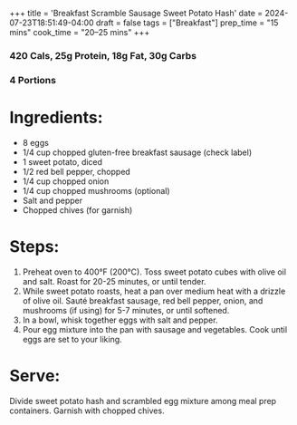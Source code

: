 +++
title = 'Breakfast Scramble Sausage Sweet Potato Hash'
date = 2024-07-23T18:51:49-04:00
draft = false
tags = ["Breakfast"]
prep_time = "15 mins"
cook_time = "20–25 mins"
+++

### 420 Cals, 25g Protein, 18g Fat, 30g Carbs
### 4 Portions

# Ingredients:
- 8 eggs
- 1/4 cup chopped gluten-free breakfast sausage (check label)
- 1 sweet potato, diced
- 1/2 red bell pepper, chopped
- 1/4 cup chopped onion
- 1/4 cup chopped mushrooms (optional)
- Salt and pepper
- Chopped chives (for garnish)

# Steps:
1. Preheat oven to 400°F (200°C). Toss sweet potato cubes with olive oil and salt. Roast for 20-25 minutes, or until tender.
2. While sweet potato roasts, heat a pan over medium heat with a drizzle of olive oil. Sauté breakfast sausage, red bell pepper, onion, and mushrooms (if using) for 5-7 minutes, or until softened.
3. In a bowl, whisk together eggs with salt and pepper.
4. Pour egg mixture into the pan with sausage and vegetables. Cook until eggs are set to your liking.

# Serve: 
Divide sweet potato hash and scrambled egg mixture among meal prep containers. Garnish with chopped chives.